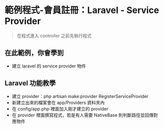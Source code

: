 # 範例程式-會員註冊：Laravel - Service Provider

> 在程式進入 controller 之前先執行程式

## 在此範例，你會學到

- 建立 laravel 的 service provider 物件

## Laravel 功能教學

- 建立 provider：php artisan make:provider RegisterServiceProvider
- 新建立出來的檔案會在 app/Providers 資料夾內
- 在 config/app.php 裡面加入剛才建立的 provider
- 在 provider 裡面撰寫程式，若是有人需要 NativeBase 則判斷路徑並回傳對應物件

